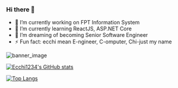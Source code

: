### Hi there 👋


- 🔭 I’m currently working on FPT Information System
- 🌱 I’m currently learning ReactJS, ASP.NET Core
- 👯 I’m dreaming of becoming Senior Software Engineer
- ⚡ Fun fact: ecchi mean E-ngineer, C-omputer, Chi-just my name 


![banner_image](https://github.com/ecchi1234/ecchi1234/blob/master/banner.png)

[![Ecchi1234's GitHub stats](https://github-readme-stats.vercel.app/api?username=ecchi1234&theme=synthwave)](https://github.com/anuraghazra/github-readme-stats)

[![Top Langs](https://github-readme-stats.vercel.app/api/top-langs/?username=ecchi1234&layout=compact&theme=synthwave)](https://github.com/anuraghazra/github-readme-stats)
